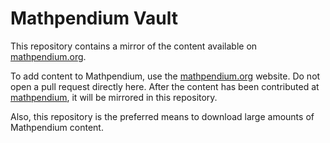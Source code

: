 # Mathpendium Vault

This repository contains a mirror of the content available on [mathpendium.org](https://mathpendium.org).

To add content to Mathpendium, use the [mathpendium.org](https://mathpendium.org) website.  Do not
open a pull request directly here.  After the content has been contributed at
[mathpendium](https://mathpendium.org), it will be mirrored in this repository.

Also, this repository is the preferred means to download large amounts of Mathpendium content.
